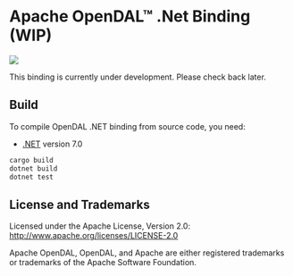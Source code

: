 # Apache OpenDAL™ .Net Binding (WIP)

[![](https://img.shields.io/badge/status-unreleased-red)](https://opendal.apache.org/bindings/dotnet)

This binding is currently under development. Please check back later.

## Build

To compile OpenDAL .NET binding from source code, you need:

- [.NET](https://dotnet.microsoft.com/en-us/download/dotnet) version 7.0

```bash
cargo build
dotnet build
dotnet test
```


## License and Trademarks

Licensed under the Apache License, Version 2.0: http://www.apache.org/licenses/LICENSE-2.0

Apache OpenDAL, OpenDAL, and Apache are either registered trademarks or trademarks of the Apache Software Foundation.
